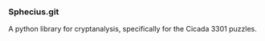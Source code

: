 ### Sphecius.git

A python library for cryptanalysis, specifically for the Cicada 3301 puzzles.




